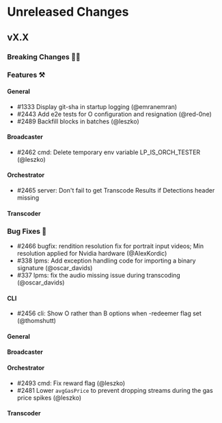# Unreleased Changes

## vX.X

### Breaking Changes 🚨🚨

### Features ⚒

#### General
- \#1333 Display git-sha in startup logging (@emranemran)
- \#2443 Add e2e tests for O configuration and resignation (@red-0ne)
- \#2489 Backfill blocks in batches (@leszko)

#### Broadcaster
- \#2462 cmd: Delete temporary env variable LP_IS_ORCH_TESTER (@leszko)

#### Orchestrator
- \#2465 server: Don't fail to get Transcode Results if Detections header missing

#### Transcoder

### Bug Fixes 🐞

- \#2466 bugfix: rendition resolution fix for portrait input videos; Min resolution applied for Nvidia hardware (@AlexKordic)
- \#338 lpms: Add exception handling code for importing a binary signature (@oscar_davids)
- \#337 lpms: fix the audio missing issue during transcoding (@oscar_davids)

#### CLI
- \#2456 cli: Show O rather than B options when -redeemer flag set (@thomshutt)

#### General

#### Broadcaster

#### Orchestrator
- \#2493 cmd: Fix reward flag (@leszko)
- \#2481 Lower `avgGasPrice` to prevent dropping streams during the gas price spikes (@leszko)

#### Transcoder
